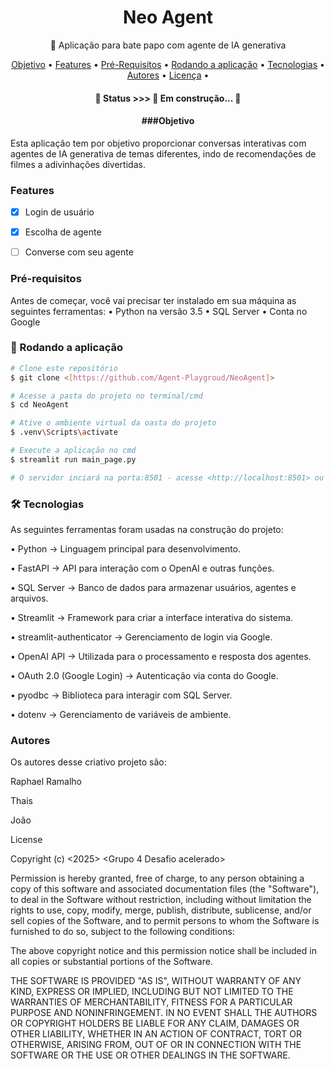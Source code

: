 
<h1 align="center">Neo Agent </h1>

<p align="center">🚀 Aplicação para bate papo com agente de IA generativa</p>

<p align="center">
 <a href="#Objetivo">Objetivo</a> •
 <a href="#Features">Features</a> • 
 <a href="#Pré-requisitos">Pré-Requisitos</a> • 
 <a href="#Rodando a aplicação">Rodando a aplicação</a> •
 <a href="#tecnologias">Tecnologias</a> • 
 <a href="#Autores">Autores</a> • 
 <a href="#License">Licença</a> • 
</p>

<h4 align="center"> 
	🚧  Status >>> 🚀 Em construção...  🚧
</h4>

<h4 align="center">  
	###Objetivo
</h4>

Esta aplicação tem por objetivo proporcionar conversas interativas com agentes de IA generativa de temas diferentes, indo de recomendações de filmes a adivinhações divertidas.

### Features

- [x] Login de usuário 
- [x] Escolha de agente
- [ ] Converse com seu agente


### Pré-requisitos

Antes de começar, você vai precisar ter instalado em sua máquina as seguintes ferramentas:
• Python na versão 3.5 
• SQL Server
• Conta no Google

### 🎲 Rodando a aplicação

```bash
# Clone este repositório
$ git clone <[https://github.com/Agent-Playgroud/NeoAgent]>

# Acesse a pasta do projeto no terminal/cmd
$ cd NeoAgent

# Ative o ambiente virtual da oasta do projeto
$ .venv\Scripts\activate

# Execute a aplicação no cmd
$ streamlit run main_page.py

# O servidor inciará na porta:8501 - acesse <http://localhost:8501> ou espere seu navehgador padrão abri-lo
```


### 🛠 Tecnologias

As seguintes ferramentas foram usadas na construção do projeto:

•	Python → Linguagem principal para desenvolvimento.

•	FastAPI → API para interação com o OpenAI e outras funções.

•	SQL Server → Banco de dados para armazenar usuários, agentes e arquivos.

•	Streamlit → Framework para criar a interface interativa do sistema.

•	streamlit-authenticator → Gerenciamento de login via Google.

•	OpenAI API → Utilizada para o processamento e resposta dos agentes.

•	OAuth 2.0 (Google Login) → Autenticação via conta do Google.

•	pyodbc → Biblioteca para interagir com SQL Server.

•	dotenv → Gerenciamento de variáveis de ambiente.


###  Autores

Os autores desse criativo projeto são:

Raphael Ramalho

Thais

João

License

Copyright (c) <2025> <Grupo 4 Desafio acelerado>

Permission is hereby granted, free of charge, to any person obtaining a copy
of this software and associated documentation files (the "Software"), to deal
in the Software without restriction, including without limitation the rights
to use, copy, modify, merge, publish, distribute, sublicense, and/or sell
copies of the Software, and to permit persons to whom the Software is
furnished to do so, subject to the following conditions:

The above copyright notice and this permission notice shall be included in all
copies or substantial portions of the Software.

THE SOFTWARE IS PROVIDED "AS IS", WITHOUT WARRANTY OF ANY KIND, EXPRESS OR
IMPLIED, INCLUDING BUT NOT LIMITED TO THE WARRANTIES OF MERCHANTABILITY,
FITNESS FOR A PARTICULAR PURPOSE AND NONINFRINGEMENT. IN NO EVENT SHALL THE
AUTHORS OR COPYRIGHT HOLDERS BE LIABLE FOR ANY CLAIM, DAMAGES OR OTHER
LIABILITY, WHETHER IN AN ACTION OF CONTRACT, TORT OR OTHERWISE, ARISING FROM,
OUT OF OR IN CONNECTION WITH THE SOFTWARE OR THE USE OR OTHER DEALINGS IN THE
SOFTWARE.
